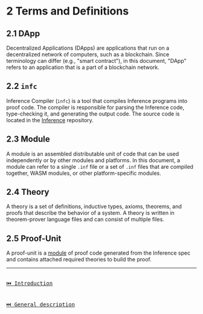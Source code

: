 # 2 Terms and Definitions

## 2.1 DApp

Decentralized Applications (DApps) are applications that run on a decentralized network of computers, such as a blockchain. Since terminology can differ (e.g., "smart contract"), in this document, "DApp" refers to an application that is a part of a blockchain network.

## 2.2 `infc`

Inference Compiler (`infc`) is a tool that compiles Inference programs into proof code. The compiler is responsible for parsing the Inference code, type-checking it, and generating the output code. The source code is located in the [Inference](https://github.com/Inferara/inference) repository.

## 2.3 Module

A module is an assembled distributable unit of code that can be used independently or by other modules and platforms. In this document, a module can refer to a single `.inf` file or a set of `.inf` files that are compiled together, WASM modules, or other platform-specific modules.

## 2.4 Theory

A theory is a set of definitions, inductive types, axioms, theorems, and proofs that describe the behavior of a system. A theory is written in theorem-prover language files and can consist of multiple files.

## 2.5 Proof-Unit

A proof-unit is a [module](./terms-and-definitions.md#module) of proof code generated from the Inference spec and contains attached required theories to build the proof.

---

[<kbd><br>⏮️ Introduction<br><br></kbd>](./introduction.md)
[<kbd><br>⏭️ General description<br><br></kbd>](./general-description.md)
